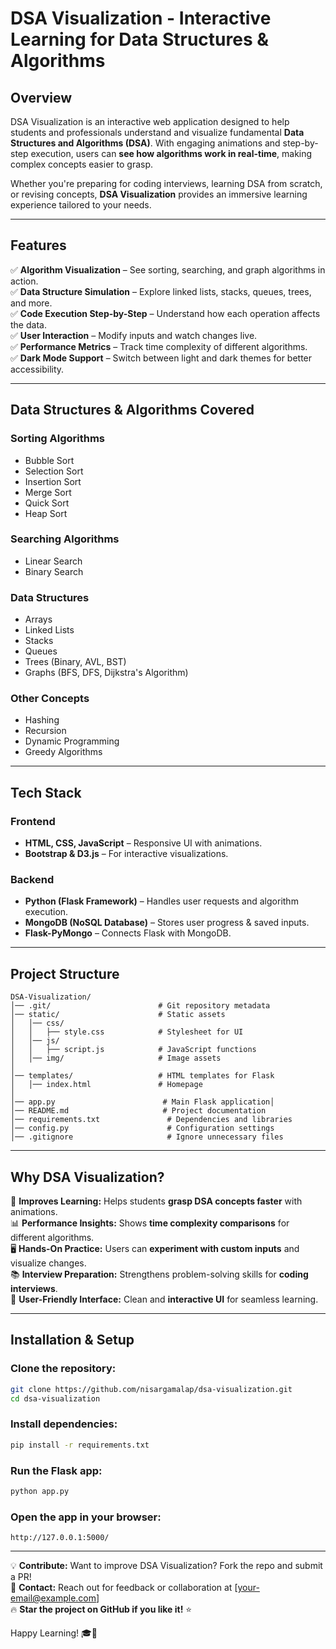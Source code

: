 # DSA Visualization - Interactive Learning for Data Structures & Algorithms

## Overview

DSA Visualization is an interactive web application designed to help students and professionals understand and visualize fundamental **Data Structures and Algorithms (DSA)**. With engaging animations and step-by-step execution, users can **see how algorithms work in real-time**, making complex concepts easier to grasp.

Whether you're preparing for coding interviews, learning DSA from scratch, or revising concepts, **DSA Visualization** provides an immersive learning experience tailored to your needs.

---

## Features

✅ **Algorithm Visualization** – See sorting, searching, and graph algorithms in action.\
✅ **Data Structure Simulation** – Explore linked lists, stacks, queues, trees, and more.\
✅ **Code Execution Step-by-Step** – Understand how each operation affects the data.\
✅ **User Interaction** – Modify inputs and watch changes live.\
✅ **Performance Metrics** – Track time complexity of different algorithms.\
✅ **Dark Mode Support** – Switch between light and dark themes for better accessibility.

---

## Data Structures & Algorithms Covered

### **Sorting Algorithms**

- Bubble Sort
- Selection Sort
- Insertion Sort
- Merge Sort
- Quick Sort
- Heap Sort

### **Searching Algorithms**

- Linear Search
- Binary Search

### **Data Structures**

- Arrays
- Linked Lists
- Stacks
- Queues
- Trees (Binary, AVL, BST)
- Graphs (BFS, DFS, Dijkstra's Algorithm)

### **Other Concepts**

- Hashing
- Recursion
- Dynamic Programming
- Greedy Algorithms

---

## Tech Stack

### **Frontend**

- **HTML, CSS, JavaScript** – Responsive UI with animations.
- **Bootstrap & D3.js** – For interactive visualizations.

### **Backend**

- **Python (Flask Framework)** – Handles user requests and algorithm execution.
- **MongoDB (NoSQL Database)** – Stores user progress & saved inputs.
- **Flask-PyMongo** – Connects Flask with MongoDB.

---

## Project Structure

```
DSA-Visualization/
│── .git/                        # Git repository metadata
│── static/                      # Static assets
│   │── css/
│   │   ├── style.css            # Stylesheet for UI
│   │── js/
│   │   ├── script.js            # JavaScript functions
│   │── img/                     # Image assets
│
│── templates/                   # HTML templates for Flask
│   │── index.html               # Homepage
│
│── app.py                        # Main Flask application│
│── README.md                     # Project documentation
│── requirements.txt               # Dependencies and libraries
│── config.py                      # Configuration settings
│── .gitignore                     # Ignore unnecessary files
```

---

## Why DSA Visualization?

🚀 **Improves Learning:** Helps students **grasp DSA concepts faster** with animations.\
📊 **Performance Insights:** Shows **time complexity comparisons** for different algorithms.\
🖥 **Hands-On Practice:** Users can **experiment with custom inputs** and visualize changes.\
📚 **Interview Preparation:** Strengthens problem-solving skills for **coding interviews**.\
🎨 **User-Friendly Interface:** Clean and **interactive UI** for seamless learning.

---

## Installation & Setup

### **Clone the repository:**

```bash
git clone https://github.com/nisargamalap/dsa-visualization.git
cd dsa-visualization
```

### **Install dependencies:**

```bash
pip install -r requirements.txt
```

### **Run the Flask app:**

```bash
python app.py
```

### **Open the app in your browser:**

```
http://127.0.0.1:5000/
```

---

💡 **Contribute:** Want to improve DSA Visualization? Fork the repo and submit a PR!\
📧 **Contact:** Reach out for feedback or collaboration at [[your-email@example.com](mailto\:your-email@example.com)]\
🔥 **Star the project on GitHub if you like it!** ⭐

Happy Learning! 🎓🚀

